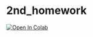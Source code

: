 # 2nd_homework
[![Open In Colab](https://colab.research.google.com/assets/colab-badge.svg)](https://colab.research.google.com/github/mebalint/2nd_homework/blob/main/2nd_homework_Meszaros_Balint.ipynb)
